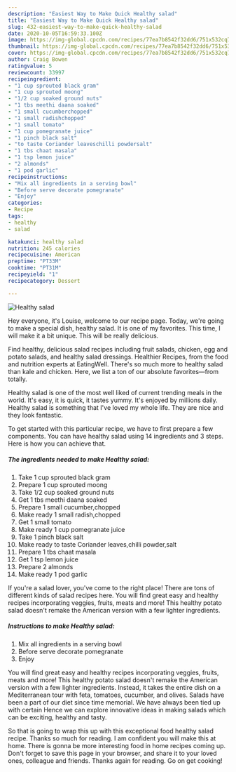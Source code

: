 ```yaml
---
description: "Easiest Way to Make Quick Healthy salad"
title: "Easiest Way to Make Quick Healthy salad"
slug: 432-easiest-way-to-make-quick-healthy-salad
date: 2020-10-05T16:59:33.100Z
image: https://img-global.cpcdn.com/recipes/77ea7b8542f32dd6/751x532cq70/healthy-salad-recipe-main-photo.jpg
thumbnail: https://img-global.cpcdn.com/recipes/77ea7b8542f32dd6/751x532cq70/healthy-salad-recipe-main-photo.jpg
cover: https://img-global.cpcdn.com/recipes/77ea7b8542f32dd6/751x532cq70/healthy-salad-recipe-main-photo.jpg
author: Craig Bowen
ratingvalue: 5
reviewcount: 33997
recipeingredient:
- "1 cup sprouted black gram"
- "1 cup sprouted moong"
- "1/2 cup soaked ground nuts"
- "1 tbs meethi daana soaked"
- "1 small cucumberchopped"
- "1 small radishchopped"
- "1 small tomato"
- "1 cup pomegranate juice"
- "1 pinch black salt"
- "to taste Coriander leaveschilli powdersalt"
- "1 tbs chaat masala"
- "1 tsp lemon juice"
- "2 almonds"
- "1 pod garlic"
recipeinstructions:
- "Mix all ingredients in a serving bowl"
- "Before serve decorate pomegranate"
- "Enjoy"
categories:
- Recipe
tags:
- healthy
- salad

katakunci: healthy salad 
nutrition: 245 calories
recipecuisine: American
preptime: "PT33M"
cooktime: "PT31M"
recipeyield: "1"
recipecategory: Dessert

---
```



![Healthy salad](https://img-global.cpcdn.com/recipes/77ea7b8542f32dd6/751x532cq70/healthy-salad-recipe-main-photo.jpg)

Hey everyone, it's Louise, welcome to our recipe page. Today, we're going to make a special dish, healthy salad. It is one of my favorites. This time, I will make it a bit unique. This will be really delicious.

Find healthy, delicious salad recipes including fruit salads, chicken, egg and potato salads, and healthy salad dressings. Healthier Recipes, from the food and nutrition experts at EatingWell. There&#39;s so much more to healthy salad than kale and chicken. Here, we list a ton of our absolute favorites—from totally.

Healthy salad is one of the most well liked of current trending meals in the world. It's easy, it is quick, it tastes yummy. It's enjoyed by millions daily. Healthy salad is something that I've loved my whole life. They are nice and they look fantastic.


To get started with this particular recipe, we have to first prepare a few components. You can have healthy salad using 14 ingredients and 3 steps. Here is how you can achieve that.

<!--inarticleads1-->

##### The ingredients needed to make Healthy salad:

1. Take 1 cup sprouted black gram
1. Prepare 1 cup sprouted moong
1. Take 1/2 cup soaked ground nuts
1. Get 1 tbs meethi daana soaked
1. Prepare 1 small cucumber,chopped
1. Make ready 1 small radish,chopped
1. Get 1 small tomato
1. Make ready 1 cup pomegranate juice
1. Take 1 pinch black salt
1. Make ready to taste Coriander leaves,chilli powder,salt
1. Prepare 1 tbs chaat masala
1. Get 1 tsp lemon juice
1. Prepare 2 almonds
1. Make ready 1 pod garlic


If you&#39;re a salad lover, you&#39;ve come to the right place! There are tons of different kinds of salad recipes here. You will find great easy and healthy recipes incorporating veggies, fruits, meats and more! This healthy potato salad doesn&#39;t remake the American version with a few lighter ingredients. 

<!--inarticleads2-->

##### Instructions to make Healthy salad:

1. Mix all ingredients in a serving bowl
1. Before serve decorate pomegranate
1. Enjoy


You will find great easy and healthy recipes incorporating veggies, fruits, meats and more! This healthy potato salad doesn&#39;t remake the American version with a few lighter ingredients. Instead, it takes the entire dish on a Mediterranean tour with feta, tomatoes, cucumber, and olives. Salads have been a part of our diet since time memorial. We have always been tied up with certain Hence we can explore innovative ideas in making salads which can be exciting, healthy and tasty. 

So that is going to wrap this up with this exceptional food healthy salad recipe. Thanks so much for reading. I am confident you will make this at home. There is gonna be more interesting food in home recipes coming up. Don't forget to save this page in your browser, and share it to your loved ones, colleague and friends. Thanks again for reading. Go on get cooking!
